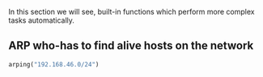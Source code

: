 
In this section we will see, built-in functions which perform more complex tasks
automatically.

## ARP who-has to find alive hosts on the network

```python
arping("192.168.46.0/24")
```


